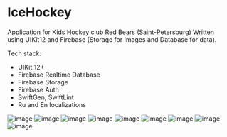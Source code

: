 # IceHockey
Application for Kids Hockey club Red Bears (Saint-Petersburg)
Written using UIKit12 and Firebase (Storage for Images and Database for data).

Tech stack:

- UIKit 12+
- Firebase Realtime Database
- Firebase Storage
- Firebase Auth
- SwiftGen, SwiftLint
- Ru and En localizations

![image](https://user-images.githubusercontent.com/5717020/144766847-b9258b42-d576-43b4-9164-0c4aa3ade774.png)
![image](https://user-images.githubusercontent.com/5717020/144327224-00ab4596-58a9-4362-9a4d-4c0588c1c878.png)
![image](https://user-images.githubusercontent.com/5717020/144327258-63a213f6-7dfb-4b5c-b797-6823844f1fc3.png)
![image](https://user-images.githubusercontent.com/5717020/144332635-10d292ec-0946-4c58-89d0-023248eda745.png)
![image](https://user-images.githubusercontent.com/5717020/144482620-770f4a55-f1f5-4491-b83f-96092577ccc6.png)
![image](https://user-images.githubusercontent.com/5717020/144482829-dc389d26-17dc-4674-907d-14d4e315aa2d.png)
![image](https://user-images.githubusercontent.com/5717020/144766804-a902e449-9ab1-4f18-ab59-1ece536d5014.png)
![image](https://user-images.githubusercontent.com/5717020/144766907-2c704734-9b45-4b86-a562-baead1862bc3.png)
![image](https://user-images.githubusercontent.com/5717020/144766940-db4f6e4d-e73d-4b77-b75b-9616a1ade393.png)
